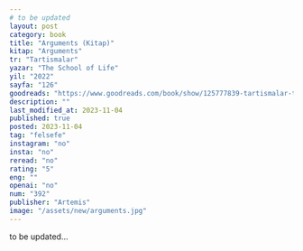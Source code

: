```yaml
---
# to be updated
layout: post
category: book
title: "Arguments (Kitap)"
kitap: "Arguments"
tr: "Tartismalar"
yazar: "The School of Life"
yil: "2022"
sayfa: "126"
goodreads: "https://www.goodreads.com/book/show/125777839-tartismalar-the-school-of-life-hayat-okulu"
description: ""
last_modified_at: 2023-11-04
published: true
posted: 2023-11-04
tag: "felsefe"
instagram: "no"
insta: "no"
reread: "no"
rating: "5"
eng: ""
openai: "no"
num: "392"
publisher: "Artemis"
image: "/assets/new/arguments.jpg"
---
```


to be updated...
